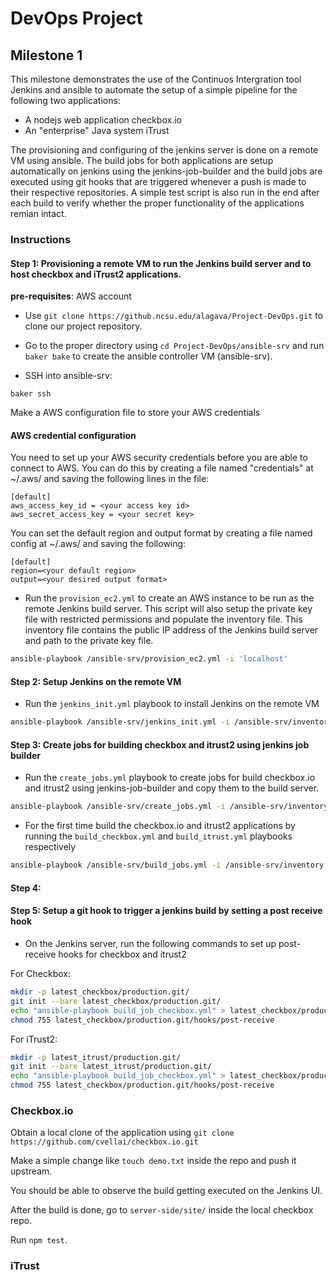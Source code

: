 # DevOps Project 
## Milestone 1
 This milestone demonstrates the use of the Continuos Intergration tool Jenkins and ansible to automate the setup of a simple pipeline for the following two applications:
- A nodejs web application checkbox.io
- An "enterprise" Java system iTrust
 
 The provisioning and configuring of the jenkins server is done on a remote VM using ansible. The build jobs for both applications are setup automatically on jenkins using the jenkins-job-builder and the build jobs are executed using git hooks that are triggered whenever a push is made to their respective repositories. A simple test script is also run in the end after each build to verify whether the proper functionality of the applications remian intact.
 
 ### Instructions
 
 #### Step 1: Provisioning a remote VM to run the Jenkins build server and to host checkbox and iTrust2 applications.
 
 **pre-requisites**: AWS account
 
- Use `git clone https://github.ncsu.edu/alagava/Project-DevOps.git` to clone our project repository.
 
- Go to the proper directory using `cd Project-DevOps/ansible-srv` and run `baker bake` to create the ansible controller VM (ansible-srv).
- SSH into ansible-srv:
 ```
 baker ssh
 ```

 Make a AWS configuration file to store your AWS credentials
 #### AWS credential configuration 
 You need to set up your AWS security credentials before you are able
 to connect to AWS. You can do this by creating a file named "credentials" at ~/.aws/ 
 and saving the following lines in the file:

    [default]
    aws_access_key_id = <your access key id>
    aws_secret_access_key = <your secret key>
    
 You can set the default region and output format by creating a file named config at ~/.aws/ and saving the following:

    [default]
    region=<your default region>
    output=<your desired output format>

- Run the `provision_ec2.yml` to create an AWS instance to be run as the remote Jenkins build server. This script will also setup the private key file with restricted permissions and populate the inventory file. This inventory file contains the public IP address of the Jenkins build server and path to the private key file. 

```bash
ansible-playbook /ansible-srv/provision_ec2.yml -i 'localhost'
```
#### Step 2: Setup Jenkins on the remote VM
- Run the `jenkins_init.yml` playbook to install Jenkins on the remote VM
```bash
ansible-playbook /ansible-srv/jenkins_init.yml -i /ansible-srv/inventory
```

#### Step 3: Create jobs for building checkbox and itrust2 using jenkins job builder

- Run the `create_jobs.yml` playbook to create jobs for build checkbox.io and itrust2 using jenkins-job-builder and copy them to the build server.
```bash
ansible-playbook /ansible-srv/create_jobs.yml -i /ansible-srv/inventory
```
- For the first time build the checkbox.io and itrust2 applications by running the `build_checkbox.yml` and `build_itrust.yml` playbooks respectively

```bash
ansible-playbook /ansible-srv/build_jobs.yml -i /ansible-srv/inventory
```

#### Step 4: 

#### Step 5: Setup a git hook to trigger a jenkins build by setting a post receive hook
- On the Jenkins server, run the following commands to set up post-receive hooks for checkbox and itrust2


For Checkbox:
```bash
mkdir -p latest_checkbox/production.git/
git init --bare latest_checkbox/production.git/
echo "ansible-playbook build_job_checkbox.yml" > latest_checkbox/production.git/hooks/post-receive
chmod 755 latest_checkbox/production.git/hooks/post-receive
```
For iTrust2:
```bash
mkdir -p latest_itrust/production.git/
git init --bare latest_itrust/production.git/
echo "ansible-playbook build_job_checkbox.yml" > latest_checkbox/production.git/hooks/post-receive
chmod 755 latest_checkbox/production.git/hooks/post-receive
```


 
 
 
 ### Checkbox.io
 
 Obtain a local clone of the application using `git clone https://github.com/cvellai/checkbox.io.git`

 Make a simple change like `touch demo.txt` inside the repo and push it upstream.
 
 You should be able to observe the build getting executed on the Jenkins UI.
 
 After the build is done, go to `server-side/site/` inside the local checkbox repo.
 
 Run `npm test`. 
 
 ### iTrust
